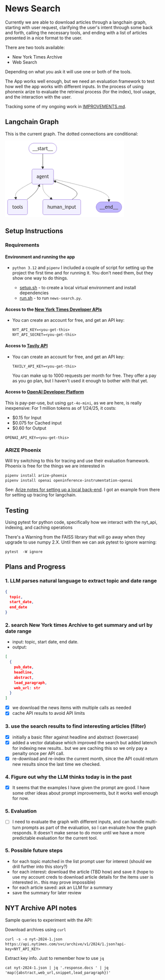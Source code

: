 # News Search

Currently we are able to download articles through a langchain graph, starting with user request, clarifying the user's intent through some back and forth, calling the necessary tools, and ending with a list of articles presented in a nice format to the user.

There are two tools available:

- New York Times Archive
- Web Search

Depending on what you ask it will use one or both of the tools.

The App works well enough, but we need an evaluation framework to test how well the app works with different inputs. In the process of using phonenix arize to evaluate the retrieval process (for the index), tool usage, and the interaction with the user.

Tracking some of my ongoing work in [IMPROVEMENTS.md](IMPROVEMENTS.md).

## Langchain Graph

This is the current graph. The dotted connections are conditional:

![Graph](graph.png)

## Setup Instructions

### Requirements

#### Environment and running the app

- `python 3.12` and `pipenv` I included a couple of script for setting up the project the first time and for running it. You don't need them, but they show one way to do things.

  - [setup.sh](scripts/setup.sh) - to create a local virtual environment and install dependencies
  - [run.sh](scripts/run.sh) - to run `news-search.py`.

#### Access to the [New York Times Developer APIs](https://developer.nytimes.com/apis)

- You can create an account for free, and get an API key:

  ```shell
  NYT_API_KEY=<you-get-this>
  NYT_API_SECRET=<you-get-this>
  ```

#### Access to [Tavily API](https://tavily.com/)

- You can create an account for free, and get an API key:

  ```shell
  TAVILY_API_KEY=<you-get-this>
  ```

  You can make up to 1000 requests per month for free.  They offer a pay as you go plan,
  but I haven't used it enough to bother with that yet.

#### Access to [OpenAI Developer Platform](https://platform.openai.com/docs/overview)

This is pay-per-use, but using `gpt-4o-mini`, as we are here, is really inexpensive: For 1 million tokens as of 1/24/25, it costs:

- $0.15 for Input
- $0.075 for Cached input
- $0.60 for Output

```shell
OPENAI_API_KEY=<you-get-this>
```

### ARIZE Phoenix

Will try switching to this for tracing and use their evaluation framework.  Phoenix is free for the things we are interested in

```shell
pipenv install arize-phoenix
pipenv install openai openinference-instrumentation-openai 
```

See: [Arize notes for setting up a local back-end](ARIZE.md).  I got an example from there for setting up tracing for langchain.

## Testing

Using pytest for python code, specifically how we interact with the nyt_api, indexing, and caching operations

There's a Warning from the FAISS library that will go away when they upgrade to use numpy 2.X. Until then
we can ask pytest to ignore warning:

```shell
pytest  -W ignore
```

## Plans and Progress

### 1. LLM parses natural language to extract topic and date range

```json
{
  topic,
  start_date,
  end_date
}
```

### 2. search New York times Archive to get summary and url by date range

- input: topic, start date, end date.
- output:

```json
[
  {
    pub_date,
    headline,
    abstract,
    lead_paragraph,
    web_url: str
  }
]
```

- [x] we download the news items with multiple calls as needed
- [x] cache API results to avoid API limits

### 3. use the search results to find interesting articles (filter)

- [x] initially a basic filter against headline and abstract (lowercase)
- [x] added a vector database which improved the search but added latench for indexing new results.. but we are caching this so we only pay a penalty once per API call.
- [x] re-download and re-index the current month, since the API could return new results since the last time we checked.

### 4. Figure out why the LLM thinks today is in the past

- [x]  It seems that the examples I have given the prompt are good. I have some other ideas about prompt improvements, but it works well enough for now.

### 5. Evaluation

- [ ] I need to evaluate the graph with different inputs, and can handle multi-turn prompts as part of the evaluation, so I can evaluate how the graph responds.  It doesn't make sense to do more until we have a more predictable evaluation for the current tool.

### 5. Possible future steps

- for each topic matched in the list prompt user for interest (should we drill further into this story?)
- for each interest: download the article (TBD how) and save it (hope to use my account creds to download article details for the items user is interested in.. this may prove impossible)
- for each article saved: ask an LLM for a summary
- save the summary for later review

## NYT Archive API notes

Sample queries to experiment with the API:

Download archives using `curl`

```shell
curl -s -o nyt-2024-1.json https://api.nytimes.com/svc/archive/v1/2024/1.json?api-key<NYT_API_KEY>
```

Extract key info. Just to remember how to use `jq`

```shell
cat nyt-2024-1.json | jq '.response.docs ' | jq 'map({abstract,web_url,snippet,lead_paragraph})'
```
